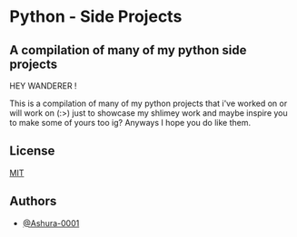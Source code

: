 
# Python - Side Projects

## A compilation of many of my python side projects

 HEY WANDERER !

 This is a compilation of many of my python projects that i've worked on
 or will work on (:>) just to showcase my shlimey work and maybe inspire
 you to make some of yours too ig? Anyways I hope you do like them.
## License

[MIT](https://choosealicense.com/licenses/mit/)


## Authors

- [@Ashura-0001](https://github.com/Ashura-0001)

